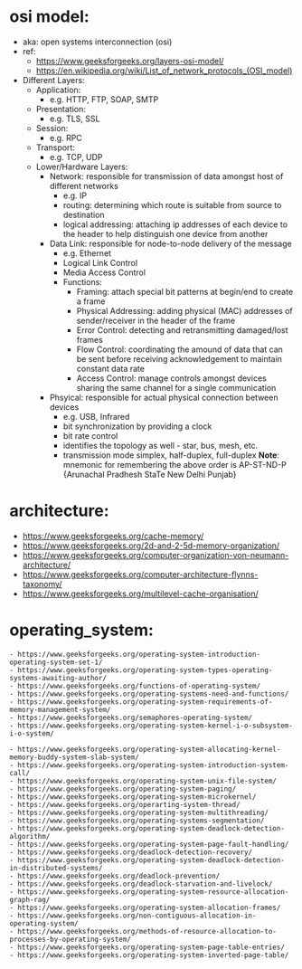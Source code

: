 # osi model:
* aka: open systems interconnection (osi)
* ref: 
    + https://www.geeksforgeeks.org/layers-osi-model/
    + https://en.wikipedia.org/wiki/List_of_network_protocols_(OSI_model)
* Different Layers:
    + Application:
        - e.g. HTTP, FTP, SOAP, SMTP
    + Presentation:
        - e.g. TLS, SSL
    + Session:
        - e.g. RPC
    + Transport:
        - e.g. TCP, UDP
    + Lower/Hardware Layers:
        - Network: responsible for transmission of data amongst host of different networks
            + e.g. IP
            + routing: determining which route is suitable from source to destination
            + logical addressing: attaching ip addresses of each device to the header to help distinguish one device from another
        - Data Link: responsible for node-to-node delivery of the message
            + e.g. Ethernet
            + Logical Link Control
            + Media Access Control
            + Functions:
                - Framing: attach special bit patterns at begin/end to create a frame
                - Physical Addressing: adding physical (MAC) addresses of sender/receiver in the header of the frame
                - Error Control: detecting and retransmitting damaged/lost frames
                - Flow Control: coordinating the amound of data that can be sent before receiving acknowledgement to maintain constant data rate
                - Access Control: manage controls amongst devices sharing the same channel for a single communication
        - Phsyical: responsible for actual physical connection between devices
            + e.g. USB, Infrared
            + bit synchronization by providing a clock
            + bit rate control
            + identifies the topology as well - star, bus, mesh, etc.
            + transmission mode  simplex, half-duplex, full-duplex
        __Note__: mnemonic for remembering the above order is AP-ST-ND-P 
        {Arunachal Pradhesh StaTe New Delhi Punjab}



# architecture:
- https://www.geeksforgeeks.org/cache-memory/
- https://www.geeksforgeeks.org/2d-and-2-5d-memory-organization/
- https://www.geeksforgeeks.org/computer-organization-von-neumann-architecture/
- https://www.geeksforgeeks.org/computer-architecture-flynns-taxonomy/
- https://www.geeksforgeeks.org/multilevel-cache-organisation/


# operating_system:
    - https://www.geeksforgeeks.org/operating-system-introduction-operating-system-set-1/
    - https://www.geeksforgeeks.org/operating-system-types-operating-systems-awaiting-author/
    - https://www.geeksforgeeks.org/functions-of-operating-system/
    - https://www.geeksforgeeks.org/operating-systems-need-and-functions/
    - https://www.geeksforgeeks.org/operating-system-requirements-of-memory-management-system/
    - https://www.geeksforgeeks.org/semaphores-operating-system/
    - https://www.geeksforgeeks.org/operating-system-kernel-i-o-subsystem-i-o-system/

    - https://www.geeksforgeeks.org/operating-system-allocating-kernel-memory-buddy-system-slab-system/
    - https://www.geeksforgeeks.org/operating-system-introduction-system-call/
    - https://www.geeksforgeeks.org/operating-system-unix-file-system/
    - https://www.geeksforgeeks.org/operating-system-paging/
    - https://www.geeksforgeeks.org/operating-system-microkernel/
    - https://www.geeksforgeeks.org/operarting-system-thread/
    - https://www.geeksforgeeks.org/operating-system-multithreading/
    - https://www.geeksforgeeks.org/operating-systems-segmentation/
    - https://www.geeksforgeeks.org/operating-system-deadlock-detection-algorithm/
    - https://www.geeksforgeeks.org/operating-system-page-fault-handling/
    - https://www.geeksforgeeks.org/deadlock-detection-recovery/
    - https://www.geeksforgeeks.org/operating-system-deadlock-detection-in-distributed-systems/
    - https://www.geeksforgeeks.org/deadlock-prevention/
    - https://www.geeksforgeeks.org/deadlock-starvation-and-livelock/
    - https://www.geeksforgeeks.org/operating-system-resource-allocation-graph-rag/
    - https://www.geeksforgeeks.org/operating-system-allocation-frames/
    - https://www.geeksforgeeks.org/non-contiguous-allocation-in-operating-system/
    - https://www.geeksforgeeks.org/methods-of-resource-allocation-to-processes-by-operating-system/
    - https://www.geeksforgeeks.org/operating-system-page-table-entries/
    - https://www.geeksforgeeks.org/operating-system-inverted-page-table/
